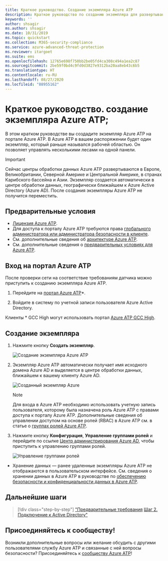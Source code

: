 ```yaml
---
title: Краткое руководство. Создание экземпляра Azure ATP
description: Краткое руководство по созданию экземпляра для развертывания Azure ATP — первого шага установки Azure ATP.
keywords: ''
author: shsagir
ms.author: shsagir
ms.date: 10/31/2019
ms.topic: quickstart
ms.collection: M365-security-compliance
ms.service: azure-advanced-threat-protection
ms.reviewer: itargoet
ms.suite: ems
ms.openlocfilehash: 12765e698f750bb2be05fd4ca308c494a1ea2c87
ms.sourcegitcommit: 2be59f0bd4c9fd0d3827e9312ba20aa8eb43c6b5
ms.translationtype: HT
ms.contentlocale: ru-RU
ms.lasthandoff: 08/27/2020
ms.locfileid: "88955162"
---
```

# <a name="quickstart-create-your-azure-atp-instance"></a>Краткое руководство. создание экземпляра Azure ATP;

В этом кратком руководстве вы создадите экземпляр Azure ATP на портале Azure ATP. В Azure ATP в вашем распоряжении будет один экземпляр, который раньше назывался рабочей областью. Он позволяет управлять несколькими лесами на одной панели.

> [!IMPORTANT]
> Сейчас центры обработки данных Azure ATP развертываются в Европе, Великобритании, Северной Америке и Центральной Америке, в странах Карибского бассейна и Азии. Экземпляр создается автоматически в центре обработки данных, географически ближайшем к Azure Active Directory (Azure AD). После создания экземпляры Azure ATP не получится переместить.

## <a name="prerequisites"></a>Предварительные условия

- [Лицензия Azure ATP](atp-technical-faq.md#licensing-and-privacy).
- Для доступа к порталу Azure ATP требуются права [глобального администратора или администратора безопасности в клиенте](/azure/active-directory/users-groups-roles/directory-assign-admin-roles#available-roles).
- См. дополнительные сведения об [архитектуре Azure ATP](atp-architecture.md).
- См. дополнительные сведения о [предварительных условиях для Azure ATP](atp-prerequisites.md).

## <a name="sign-in-to-the-azure-atp-portal"></a>Вход на портал Azure ATP

После проверки сети на соответствие требованиям датчика можно приступить к созданию экземпляра Azure ATP.

1. Перейдите на [портал Azure ATP](https://portal.atp.azure.com)*.

1. Войдите в систему по учетной записи пользователя Azure Active Directory.

Клиенты \* GCC High могут использовать портал [Azure ATP GCC High](http://portal.atp.azure.us).

## <a name="create-your-instance"></a>Создание экземпляра

1. Нажмите кнопку **Создать экземпляр**.

    ![Создание экземпляра Azure ATP](media/create-instance.png)

1. Экземпляр Azure ATP автоматически получает имя исходного домена Azure AD и выделяется в центре обработки данных, ближайшем к вашему клиенту Azure AD.

    ![Созданный экземпляр Azure](media/instance-created.png)

    > [!NOTE]
    > Для входа в Azure ATP необходимо использовать учетную запись пользователя, которому была назначена роль Azure ATP с правами доступа к порталу Azure ATP. Дополнительные сведения об управлении доступом на основе ролей (RBAC) в Azure ATP см. в статье о [группах ролей Azure ATP](atp-role-groups.md).

1. Нажмите кнопку **Конфигурация**, **Управление группами ролей** и перейдите по ссылке [Центр администрирования Azure AD](/azure/active-directory/active-directory-assign-admin-roles-azure-portal), чтобы приступить к управлению группами ролей.

    ![Управление группами ролей](media/creation-manage-role-groups.png)

- Хранение данных — ранее удаленные экземпляры Azure ATP не отображаются в пользовательском интерфейсе. См. сведения о хранении данных в Azure ATP в руководстве по [обеспечению безопасности и конфиденциальности данных в Azure ATP](atp-privacy-compliance.md).

## <a name="next-steps"></a>Дальнейшие шаги

> [!div class="step-by-step"]
> ["Предварительные требования](atp-prerequisites.md)
> [Шаг 2. Подключение к Active Directory"](install-atp-step2.md)

## <a name="join-the-community"></a>Присоединяйтесь к сообществу!

Возникли дополнительные вопросы или желание обсудить с другими пользователями службу Azure ATP и связанные с ней вопросы безопасности? Присоединяйтесь к [сообществу Azure ATP](https://aka.ms/azureatpcommunity)!